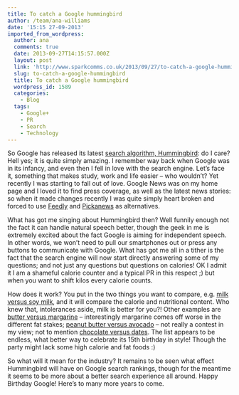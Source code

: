 ```yaml
---
title: To catch a Google hummingbird
author: /team/ana-williams
date: '15:15 27-09-2013'
imported_from_wordpress:
  author: ana
  comments: true
  date: 2013-09-27T14:15:57.000Z
  layout: post
  link: 'http://www.sparkcomms.co.uk/2013/09/27/to-catch-a-google-hummingbird/'
  slug: to-catch-a-google-hummingbird
  title: To catch a Google hummingbird
  wordpress_id: 1589
  categories:
    - Blog
  tags:
    - Google+
    - PR
    - Search
    - Technology
---
```


So Google has released its latest [search algorithm, Hummingbird](http://www.theregister.co.uk/2013/09/26/google_algo_update/): do I care? Hell yes; it is quite simply amazing. I remember way back when Google was in its infancy, and even then I fell in love with the search engine. Let’s face it, something that makes study, work and life easier – who wouldn’t? Yet recently I was starting to fall out of love. Google News was on my home page and I loved it to find press coverage, as well as the latest news stories: so when it made changes recently I was quite simply heart broken and forced to use [Feedly](http://www.feedly.com/) and [Pickanews](http://www.pickanews.com/) as alternatives.

What has got me singing about Hummingbird then? Well funnily enough not the fact it can handle natural speech better, though the geek in me is extremely excited about the fact Google is aiming for independent speech. In other words, we won’t need to pull our smartphones out or press any buttons to communicate with Google. What has got me all in a tither is the fact that the search engine will now start directly answering some of my questions; and not just any questions but questions on calories! OK I admit it I am a shameful calorie counter and a typical PR in this respect ;) but when you want to shift kilos every calorie counts.

How does it work? You put in the two things you want to compare, e.g. [milk versus soy milk](https://www.google.co.uk/search?q=mcdonalds+vs+burger+king&oq=mcdonalds+versus+&aqs=chrome.1.69i57j0l5.8441j0&sourceid=chrome&espvd=210&es_sm=93&ie=UTF-8#es_sm=93&q=milk+versus+soy+milk), and it will compare the calorie and nutritional content. Who knew that, intolerances aside, milk is better for you?! Other examples are [butter versus margarine](https://www.google.co.uk/search?q=butter+versus+olive+oil&oq=butter+versus+olive+oil&aqs=chrome..69i57j0l5.5874j0&sourceid=chrome&espvd=210&es_sm=93&ie=UTF-8#es_sm=93&q=butter+versus+margarine) – interestingly margarine comes off worse in the different fat stakes; [peanut butter versus avocado](https://www.google.co.uk/search?q=butter+versus+olive+oil&oq=butter+versus+olive+oil&aqs=chrome..69i57j0l5.5874j0&sourceid=chrome&espvd=210&es_sm=93&ie=UTF-8#es_sm=93&q=peanut+butter+vs+avocado) – not really a contest in my view; not to mention [chocolate versus dates](https://www.google.co.uk/search?q=chocolate+versus+dates&oq=chocolate+versus+dates&aqs=chrome..69i57j0l5.6459j0&sourceid=chrome&espvd=210&es_sm=93&ie=UTF-8). The list appears to be endless, what better way to celebrate its 15th birthday in style! Though the party might lack some high calorie and fat foods :)

So what will it mean for the industry? It remains to be seen what effect Hummingbird will have on Google search rankings, though for the meantime it seems to be more about a better search experience all around. Happy Birthday Google! Here’s to many more years to come.
